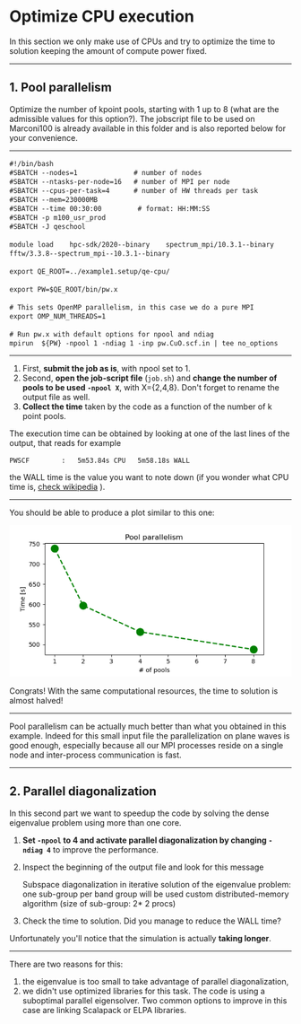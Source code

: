 # Optimize CPU execution

In this section we only make use of CPUs and try to optimize the time to solution keeping the amount of compute power fixed.

-------

## 1. Pool parallelism

Optimize the number of kpoint pools, starting with 1 up to 8 (what are the admissible values for this option?). 
The jobscript file to be used on Marconi100 is already available in this folder and is also reported below for your convenience.

---

~~~~~{.bash}
#!/bin/bash
#SBATCH --nodes=1              # number of nodes
#SBATCH --ntasks-per-node=16   # number of MPI per node
#SBATCH --cpus-per-task=4      # number of HW threads per task
#SBATCH --mem=230000MB
#SBATCH --time 00:30:00         # format: HH:MM:SS
#SBATCH -p m100_usr_prod
#SBATCH -J qeschool

module load    hpc-sdk/2020--binary    spectrum_mpi/10.3.1--binary   fftw/3.3.8--spectrum_mpi--10.3.1--binary  

export QE_ROOT=../example1.setup/qe-cpu/

export PW=$QE_ROOT/bin/pw.x

# This sets OpenMP parallelism, in this case we do a pure MPI 
export OMP_NUM_THREADS=1 

# Run pw.x with default options for npool and ndiag
mpirun  ${PW} -npool 1 -ndiag 1 -inp pw.CuO.scf.in | tee no_options
~~~~~

-------

1. First, **submit the job as is**, with npool set to 1. 
2. Second, **open the job-script file** (`job.sh`) and **change the number of pools to be used `-npool X`**, with X={2,4,8}. Don't forget to rename the output file as well.
3. **Collect the time** taken by the code as a function of the number of k point pools.

The execution time can be obtained by looking at one of the last lines of the output, that reads for example

    PWSCF        :   5m53.84s CPU   5m58.18s WALL

the WALL time is the value you want to note down (if you wonder what CPU time is, [check wikipedia](https://en.wikipedia.org/wiki/CPU_time) ).

-------

You should be able to produce a plot similar to this one:

![](pool.png)

Congrats! With the same computational resources, the time to solution is almost halved!

---

Pool parallelism can be actually much better than what you obtained in this example.
Indeed for this small input file the parallelization on plane waves
is good enough, especially because all our MPI processes reside on a single node and inter-process communication is fast.

-------

## 2. Parallel diagonalization

In this second part we want to speedup the code by solving the dense eigenvalue problem using more than one core. 

1. **Set `-npool` to 4 and activate parallel diagonalization by changing `-ndiag 4`** to improve the performance.

2. Inspect the beginning of the output file and look for this message


     Subspace diagonalization in iterative solution of the eigenvalue problem:
     one sub-group per band group will be used
     custom distributed-memory algorithm (size of sub-group:  2*  2 procs)

3. Check the time to solution. Did you manage to reduce the WALL time?

Unfortunately you'll notice that the simulation is actually **taking longer**.

-------

There are two reasons for this:

1. the eigenvalue is too small to take advantage of parallel diagonalization,
2. we didn't use optimized libraries for this task. The code is using a suboptimal parallel eigensolver. Two common options to improve in this case are linking Scalapack or ELPA libraries.


